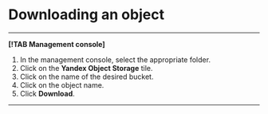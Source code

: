 # Downloading an object

---

**[!TAB Management console]**

1. In the management console, select the appropriate folder.
1. Click on the **Yandex Object Storage** tile.
1. Click on the name of the desired bucket.
1. Click on the object name.
1. Click **Download**.

---

